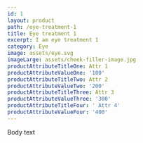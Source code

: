 ```yaml
---
id: 1
layout: product
path: /eye-treatment-1
title: Eye treatment 1
excerpt: I am eye treatment 1
category: Eye
image: assets/eye.svg
imageLarge: assets/cheek-filler-image.jpg
productAttributeTitleOne: Attr 1
productAttributeValueOne: '100'
productAttributeTitleTwo: Attr 2
productAttributeValueTwo: '200'
productAttributeTitleThree: Attr 3
productAttributeValueThree: '300'
productAttributeTitleFour: ' Attr 4'
productAttributeValueFour: '400'
---
```

Body text